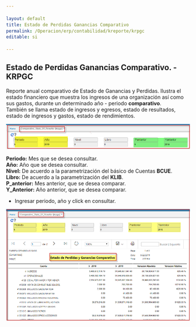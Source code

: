 ```yaml
---

layout: default
title: Estado de Perdidas Ganancias Comparativo
permalink: /Operacion/erp/contabilidad/kreporte/krpgc
editable: si

---
```


## Estado de Perdidas Ganancias Comparativo.  - KRPGC

Reporte anual comparativo de Estado de Ganancias y Perdidas. Ilustra el estado financiero que muestra los ingresos de una organización así como sus gastos, durante un determinado año - periodo **comparativo**.  
También se llama estado de ingresos y egresos, estado de resultados, estado de ingresos y gastos, estado de rendimientos.  

![](KRPGC1.png)

**Periodo:** Mes que se desea consultar.  
**Año:** Año que se desea consultar.  
**Nivel:** De acuerdo a la parametrización del básico de Cuentas **BCUE**.  
**Libro:** De acuerdo a la parametrización del **KLIB**.  
**P_anterior:** Mes anterior, que se desea comparar.  
**Y_Anterior:** Año anterior, que se desea comparar.  
* Ingresar periodo, año y click en consultar.   

![](krpgc4.png)  











